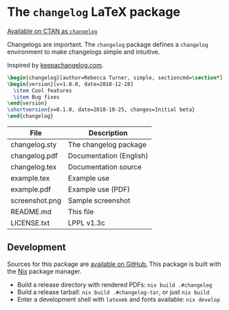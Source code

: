 # The `changelog` LaTeX package

[Available on CTAN as `changelog`][changelog]

Changelogs are important. The `changelog` package defines a `changelog`
environment to make changelogs simple and intuitive.

Inspired by [keepachangelog.com].

```latex
\begin{changelog}[author=Rebecca Turner, simple, sectioncmd=\section*]
\begin{version}[v=1.0.0, date=2018-12-28]
  \item Cool features
  \item Bug fixes
\end{version}
\shortversion{v=0.1.0, date=2018-10-25, changes=Initial beta}
\end{changelog}
```

File                         | Description
-----------------------------|-------------------------------
changelog.sty                | The changelog package
changelog.pdf                | Documentation (English)
changelog.tex                | Documentation source
example.tex                  | Example use
example.pdf                  | Example use (PDF)
screenshot.png               | Sample screenshot
README.md                    | This file
LICENSE.txt                  | LPPL v1.3c

## Development

Sources for this package are [available on GitHub.][github]
This package is built with the [Nix][nix] package manager.

- Build a release directory with rendered PDFs:
  `nix build .#changelog`
- Build a release tarball:
  `nix build .#changelog-tar`, or just `nix build`
- Enter a development shell with `latexmk` and fonts available:
  `nix develop`

[keepachangelog.com]: https://keepachangelog.com/
[changelog]: https://ctan.org/pkg/changelog
[github]: https://github.com/9999years/latex-changelog
[nix]: https://zero-to-nix.com/
